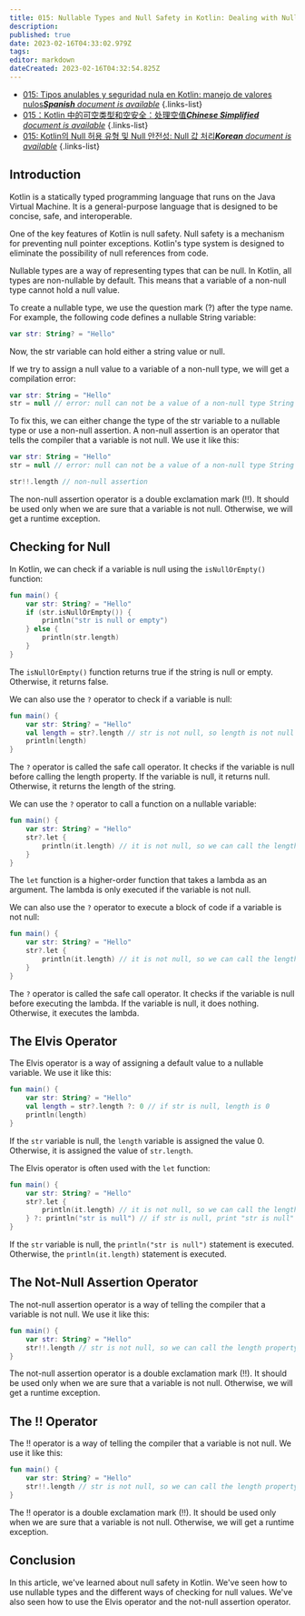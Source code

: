 ```yaml
---
title: 015: Nullable Types and Null Safety in Kotlin: Dealing with Null Values
description: 
published: true
date: 2023-02-16T04:33:02.979Z
tags: 
editor: markdown
dateCreated: 2023-02-16T04:32:54.825Z
---
```


- [015: Tipos anulables y seguridad nula en Kotlin: manejo de valores nulos***Spanish** document is available*](/es/Knowledge-base/Kotlin/Learning/015-nullable-types-and-null-safety-in-kotlin-dealing-with-null-values)
{.links-list}
- [015：Kotlin 中的可空类型和空安全：处理空值***Chinese Simplified** document is available*](/zh/Knowledge-base/Kotlin/Learning/015-nullable-types-and-null-safety-in-kotlin-dealing-with-null-values)
{.links-list}
- [015: Kotlin의 Null 허용 유형 및 Null 안전성: Null 값 처리***Korean** document is available*](/ko/Knowledge-base/Kotlin/Learning/015-nullable-types-and-null-safety-in-kotlin-dealing-with-null-values)
{.links-list}


## Introduction

Kotlin is a statically typed programming language that runs on the Java Virtual Machine. It is a general-purpose language that is designed to be concise, safe, and interoperable.

One of the key features of Kotlin is null safety. Null safety is a mechanism for preventing null pointer exceptions. Kotlin's type system is designed to eliminate the possibility of null references from code.

Nullable types are a way of representing types that can be null. In Kotlin, all types are non-nullable by default. This means that a variable of a non-null type cannot hold a null value.

To create a nullable type, we use the question mark (?) after the type name. For example, the following code defines a nullable String variable:

```kotlin
var str: String? = "Hello"
```

Now, the str variable can hold either a string value or null.

If we try to assign a null value to a variable of a non-null type, we will get a compilation error:

```kotlin
var str: String = "Hello"
str = null // error: null can not be a value of a non-null type String
```

To fix this, we can either change the type of the str variable to a nullable type or use a non-null assertion. A non-null assertion is an operator that tells the compiler that a variable is not null. We use it like this:

```kotlin
var str: String = "Hello"
str = null // error: null can not be a value of a non-null type String

str!!.length // non-null assertion
```

The non-null assertion operator is a double exclamation mark (!!). It should be used only when we are sure that a variable is not null. Otherwise, we will get a runtime exception.

## Checking for Null

In Kotlin, we can check if a variable is null using the `isNullOrEmpty()` function:

```kotlin
fun main() {
    var str: String? = "Hello"
    if (str.isNullOrEmpty()) {
        println("str is null or empty")
    } else {
        println(str.length)
    }
}
```

The `isNullOrEmpty()` function returns true if the string is null or empty. Otherwise, it returns false.

We can also use the `?` operator to check if a variable is null:

```kotlin
fun main() {
    var str: String? = "Hello"
    val length = str?.length // str is not null, so length is not null
    println(length)
}
```

The `?` operator is called the safe call operator. It checks if the variable is null before calling the length property. If the variable is null, it returns null. Otherwise, it returns the length of the string.

We can use the `?` operator to call a function on a nullable variable:

```kotlin
fun main() {
    var str: String? = "Hello"
    str?.let {
        println(it.length) // it is not null, so we can call the length property
    }
}
```

The `let` function is a higher-order function that takes a lambda as an argument. The lambda is only executed if the variable is not null.

We can also use the `?` operator to execute a block of code if a variable is not null:

```kotlin
fun main() {
    var str: String? = "Hello"
    str?.let {
        println(it.length) // it is not null, so we can call the length property
    }
}
```

The `?` operator is called the safe call operator. It checks if the variable is null before executing the lambda. If the variable is null, it does nothing. Otherwise, it executes the lambda.

## The Elvis Operator

The Elvis operator is a way of assigning a default value to a nullable variable. We use it like this:

```kotlin
fun main() {
    var str: String? = "Hello"
    val length = str?.length ?: 0 // if str is null, length is 0
    println(length)
}
```

If the `str` variable is null, the `length` variable is assigned the value 0. Otherwise, it is assigned the value of `str.length`.

The Elvis operator is often used with the `let` function:

```kotlin
fun main() {
    var str: String? = "Hello"
    str?.let {
        println(it.length) // it is not null, so we can call the length property
    } ?: println("str is null") // if str is null, print "str is null"
}
```

If the `str` variable is null, the `println("str is null")` statement is executed. Otherwise, the `println(it.length)` statement is executed.

## The Not-Null Assertion Operator

The not-null assertion operator is a way of telling the compiler that a variable is not null. We use it like this:

```kotlin
fun main() {
    var str: String? = "Hello"
    str!!.length // str is not null, so we can call the length property
}
```

The not-null assertion operator is a double exclamation mark (!!). It should be used only when we are sure that a variable is not null. Otherwise, we will get a runtime exception.

## The !! Operator

The !! operator is a way of telling the compiler that a variable is not null. We use it like this:

```kotlin
fun main() {
    var str: String? = "Hello"
    str!!.length // str is not null, so we can call the length property
}
```

The !! operator is a double exclamation mark (!!). It should be used only when we are sure that a variable is not null. Otherwise, we will get a runtime exception.

## Conclusion

In this article, we've learned about null safety in Kotlin. We've seen how to use nullable types and the different ways of checking for null values. We've also seen how to use the Elvis operator and the not-null assertion operator.